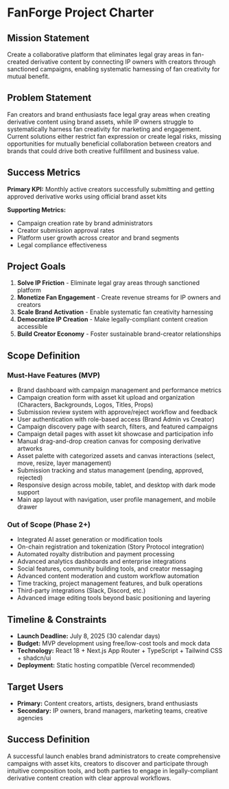 # FanForge Project Charter

## Mission Statement

Create a collaborative platform that eliminates legal gray areas in fan-created derivative content by connecting IP owners with creators through sanctioned campaigns, enabling systematic harnessing of fan creativity for mutual benefit.

## Problem Statement

Fan creators and brand enthusiasts face legal gray areas when creating derivative content using brand assets, while IP owners struggle to systematically harness fan creativity for marketing and engagement. Current solutions either restrict fan expression or create legal risks, missing opportunities for mutually beneficial collaboration between creators and brands that could drive both creative fulfillment and business value.

## Success Metrics

**Primary KPI:** Monthly active creators successfully submitting and getting approved derivative works using official brand asset kits

**Supporting Metrics:**

- Campaign creation rate by brand administrators
- Creator submission approval rates
- Platform user growth across creator and brand segments
- Legal compliance effectiveness

## Project Goals

1. **Solve IP Friction** - Eliminate legal gray areas through sanctioned platform
2. **Monetize Fan Engagement** - Create revenue streams for IP owners and creators
3. **Scale Brand Activation** - Enable systematic fan creativity harnessing
4. **Democratize IP Creation** - Make legally-compliant content creation accessible
5. **Build Creator Economy** - Foster sustainable brand-creator relationships

## Scope Definition

### Must-Have Features (MVP)

- Brand dashboard with campaign management and performance metrics
- Campaign creation form with asset kit upload and organization (Characters, Backgrounds, Logos, Titles, Props)
- Submission review system with approve/reject workflow and feedback
- User authentication with role-based access (Brand Admin vs Creator)
- Campaign discovery page with search, filters, and featured campaigns
- Campaign detail pages with asset kit showcase and participation info
- Manual drag-and-drop creation canvas for composing derivative artworks
- Asset palette with categorized assets and canvas interactions (select, move, resize, layer management)
- Submission tracking and status management (pending, approved, rejected)
- Responsive design across mobile, tablet, and desktop with dark mode support
- Main app layout with navigation, user profile management, and mobile drawer

### Out of Scope (Phase 2+)

- Integrated AI asset generation or modification tools
- On-chain registration and tokenization (Story Protocol integration)
- Automated royalty distribution and payment processing
- Advanced analytics dashboards and enterprise integrations
- Social features, community building tools, and creator messaging
- Advanced content moderation and custom workflow automation
- Time tracking, project management features, and bulk operations
- Third-party integrations (Slack, Discord, etc.)
- Advanced image editing tools beyond basic positioning and layering

## Timeline & Constraints

- **Launch Deadline:** July 8, 2025 (30 calendar days)
- **Budget:** MVP development using free/low-cost tools and mock data
- **Technology:** React 18 + Next.js App Router + TypeScript + Tailwind CSS + shadcn/ui
- **Deployment:** Static hosting compatible (Vercel recommended)

## Target Users

- **Primary:** Content creators, artists, designers, brand enthusiasts
- **Secondary:** IP owners, brand managers, marketing teams, creative agencies

## Success Definition

A successful launch enables brand administrators to create comprehensive campaigns with asset kits, creators to discover and participate through intuitive composition tools, and both parties to engage in legally-compliant derivative content creation with clear approval workflows.
